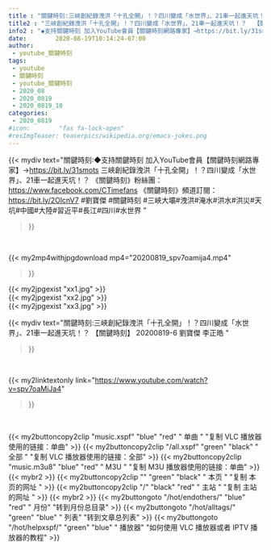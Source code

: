 ```yaml
---
title : "關鍵時刻:三峽創紀錄洩洪「十孔全開」！？四川變成「水世界」、21車一起進天坑！？  【關鍵時刻】 20200819-6 劉寶傑 李正皓 "
title2 : "三峽創紀錄洩洪「十孔全開」！？四川變成「水世界」、21車一起進天坑！？  【關鍵時刻】 20200819-6 劉寶傑 李正皓 "
info2 : "◆支持關鍵時刻 加入YouTube會員【關鍵時刻網路專家】→https://bit.ly/31smots  三峽創紀錄洩洪「十孔全開」！？四川變成「水世界」、21車一起進天坑！？ 《關鍵時刻》粉絲團：https://www.facebook.com/CTimefans 《關鍵時刻》頻道訂閱：https://bit.ly/2OlcnV7  #劉寶傑 #關鍵時刻 #三峽大壩#洩洪#淹水#洪水#洪災#天坑#中國#大陸#習近平#長江#四川#水世界 "
date:        2020-08-19T10:14:24-07:00
author:
 - youtube_關鍵時刻
tags:
 - youtube
 - 關鍵時刻
 - youtube_關鍵時刻
 - 2020_08
 - 2020_0819
 - 2020_0819_10
categories:
 - 2020_0819
#icon:        "fas fa-lock-open"
#resImgTeaser: teaserpics/wikipedia.org/emacs-jokes.png
---
```


{{< mydiv text="關鍵時刻:◆支持關鍵時刻 加入YouTube會員【關鍵時刻網路專家】→https://bit.ly/31smots  三峽創紀錄洩洪「十孔全開」！？四川變成「水世界」、21車一起進天坑！？ 《關鍵時刻》粉絲團：https://www.facebook.com/CTimefans 《關鍵時刻》頻道訂閱：https://bit.ly/2OlcnV7  #劉寶傑 #關鍵時刻 #三峽大壩#洩洪#淹水#洪水#洪災#天坑#中國#大陸#習近平#長江#四川#水世界 "
>}}
<br>


{{< my2mp4withjpgdownload mp4="20200819_spv7oamija4.mp4"
>}}

{{< my2jpgexist "xx1.jpg" >}}<br>
{{< my2jpgexist "xx2.jpg" >}}<br>
{{< my2jpgexist "xx3.jpg" >}}<br>



{{< mydiv text="關鍵時刻:三峽創紀錄洩洪「十孔全開」！？四川變成「水世界」、21車一起進天坑！？  【關鍵時刻】 20200819-6 劉寶傑 李正皓 "
>}}
<br>

{{< my2linktextonly link="https://www.youtube.com/watch?v=spv7oaMiJa4"
>}}


<br>

{{< my2buttoncopy2clip "music.xspf"        "blue"   "red"    " 单曲 "  "复制 VLC 播放器使用的链接：单曲" >}} {{< my2buttoncopy2clip "/all.xspf"         "green"  "black"  " 全部 "  "复制 VLC 播放器使用的链接：全部" >}} {{< my2buttoncopy2clip "music.m3u8"        "blue"   "red"    " M3U  "    "复制 M3U 播放器使用的链接：单曲" >}} {{< mybr2 >}} {{< my2buttoncopy2clip ""                  "green"  "black"  " 本页 "    "复制 本页的网址 " >}} {{< my2buttoncopy2clip "/"                 "black"  "red"    " 主站 "    "复制 主站的网址 " >}} {{< mybr2 >}} {{< my2buttongoto      "/hot/endothers/"   "blue"   "red"    " 月份"   "转到月份总目录" >}} {{< my2buttongoto      "/hot/alltags/"     "green"  "blue"   " 列表"   "转到文章总列表" >}} {{< my2buttongoto      "/hot/helpxspf/"    "green"  "blue"   " 播放器" "如何使用 VLC 播放器或者 IPTV 播放器的教程" >}} 
